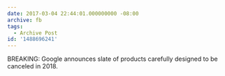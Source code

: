 ```yaml
---
date: 2017-03-04 22:44:01.000000000 -08:00
archive: fb
tags: 
  - Archive Post
id: '1488696241'
---
```


BREAKING: Google announces slate of products carefully designed to be canceled in 2018.
